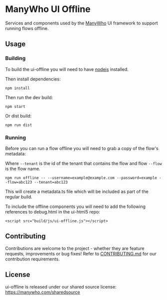 # ManyWho UI Offline

Services and components used by the [ManyWho](https://manywho.com) UI framework to support running flows offline.

## Usage

### Building

To build the ui-offline you will need to have [nodejs](http://nodejs.org/) installed.

Then install dependencies:

```
npm install
```

Then run the dev build:

```
npm start
```

Or dist build:

```
npm run dist
```

### Running

Before you can run a flow offline you will need to grab a copy of the flow's metadata:

Where `--tenant` is the id of the tenant that contains the flow and flow `--flow` is the flow name.

```
npm run offline -- --username=example@example.com --password=example --flow=abc123 --tenant=abc123
```

This will create a metadata.ts file which will be included as part of the regular build.

To include the offline components you will need to add the following references to debug.html in the ui-html5 repo:

```
<script src="build/js/ui-offline.js"></script>
```

## Contributing

Contributions are welcome to the project - whether they are feature requests, improvements or bug fixes! Refer to 
[CONTRIBUTING.md](CONTRIBUTING.md) for our contribution requirements.

## License

ui-offline is released under our shared source license: https://manywho.com/sharedsource